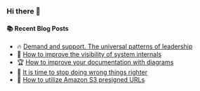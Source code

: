 ### Hi there 👋

<!--
**jorzel/jorzel** is a ✨ _special_ ✨ repository because its `README.md` (this file) appears on your GitHub profile.

Here are some ideas to get you started:

- 🔭 I’m currently working on ...
- 🌱 I’m currently learning ...
- 👯 I’m looking to collaborate on ...
- 🤔 I’m looking for help with ...
- 💬 Ask me about ...
- 📫 How to reach me: ...
- 😄 Pronouns: ...
- ⚡ Fun fact: ...
-->

#### :books: Recent Blog Posts
<!-- BLOGPOSTS:START -->
 - 🔥 [Demand and support. The universal patterns of leadership](https://medium.com/illuminations-mirror/demand-and-support-the-universal-patterns-of-leadership-9dacf6da3bfb?source=rss-607ede630b31------2)
 - 📰 [How to improve the visibility of system internals](https://blog.devops.dev/how-to-improve-the-visibility-of-system-internals-dd4d39d1f4c2?source=rss-607ede630b31------2)
 - 🏆 [How to improve your documentation with diagrams](https://levelup.gitconnected.com/how-to-improve-your-documentation-with-diagrams-f093be8cec75?source=rss-607ede630b31------2)
 - 🔘 [It is time to stop doing wrong things righter](https://levelup.gitconnected.com/it-is-time-to-stop-doing-wrong-things-righter-b2e29cc1fa50?source=rss-607ede630b31------2)
 - 📰 [How to utilize Amazon S3 presigned URLs](https://levelup.gitconnected.com/how-to-exploit-amazon-s3-presigned-urls-adffc32fb26a?source=rss-607ede630b31------2)<!-- BLOGPOSTS:END -->